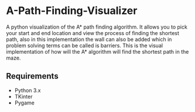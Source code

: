 # A-Path-Finding-Visualizer
A python visualization of the A* path finding algorithm. It allows you to pick your start and end location and view the process of finding the shortest path, also in this implementation the wall can also be added which in problem solving terms can be called is barriers.
This is the visual implementation of how will the A* algorithm will find the shortest path in the maze.

## Requirements
- Python 3.x
- TKinter
- Pygame

